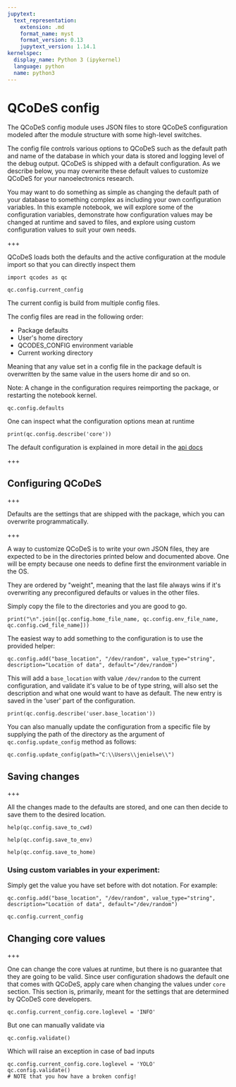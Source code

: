 ```yaml
---
jupytext:
  text_representation:
    extension: .md
    format_name: myst
    format_version: 0.13
    jupytext_version: 1.14.1
kernelspec:
  display_name: Python 3 (ipykernel)
  language: python
  name: python3
---
```


# QCoDeS config

The QCoDeS config module uses JSON files to store QCoDeS configuration modeled after the module structure with some high-level switches. 

The config file controls various options to QCoDeS such as the default path and name of the database in which your data is stored and logging level of the debug output. QCoDeS is shipped with a default configuration. As we describe below, you may overwrite these default values to customize QCoDeS for your nanoelectronics research. 

You may want to do something as simple as changing the default path of your database to something complex as including your own configuration variables. In this example notebook, we will explore some of the configuration variables, demonstrate how configuration values may be changed at runtime and saved to files, and explore using custom configuration values to suit your own needs.   

+++

QCoDeS loads both the defaults and the active configuration at the module import so that you can directly inspect them

```{code-cell} ipython3
import qcodes as qc
```

```{code-cell} ipython3
qc.config.current_config
```

The current config is build from multiple config files.

The config files are read in the following order:

* Package defaults
* User's home directory
* QCODES_CONFIG environment variable
* Current working directory

Meaning that any value set in a config file in the package default is overwritten by the same value in the users home dir and so on. 

Note: A change in the configuration requires reimporting the package, or restarting the notebook kernel.

```{code-cell} ipython3
qc.config.defaults
```

One can inspect what the configuration options mean at runtime

```{code-cell} ipython3
print(qc.config.describe('core'))
```

The default configuration is explained in more detail in the [api docs](../api/configuration/index.rst#qcodes-default-configuration)

+++

## Configuring QCoDeS

+++

Defaults are the settings that are shipped with the package, which you can overwrite programmatically.

+++

A way to customize QCoDeS is to write your own JSON files, they are expected to be in the directories printed below and documented above.
One will be empty because one needs to define first the environment variable in the OS. 

They are ordered by "weight", meaning that the last file always wins if it's overwriting any preconfigured defaults or values in the other files.

Simply copy the file to the directories and you are good to go.

```{code-cell} ipython3
print("\n".join([qc.config.home_file_name, qc.config.env_file_name, qc.config.cwd_file_name]))
```

The easiest way to add something to the configuration is to use the provided helper:

```{code-cell} ipython3
qc.config.add("base_location", "/dev/random", value_type="string", description="Location of data", default="/dev/random")
```

This will add a `base_location` with value `/dev/random` to the current configuration, and validate it's value to be of type string, will also set the description and what one would want to have as default.
The new entry is saved in the 'user' part of the configuration.

```{code-cell} ipython3
print(qc.config.describe('user.base_location'))
```

You can also manually update the configuration from a specific file by supplying the path of the directory as the argument of `qc.config.update_config` method as follows: 

```{code-cell} ipython3
qc.config.update_config(path="C:\\Users\\jenielse\\")
```

## Saving changes

+++

All the changes made to the defaults are stored, and one can then decide to save them to the desired location.

```{code-cell} ipython3
help(qc.config.save_to_cwd)
```

```{code-cell} ipython3
help(qc.config.save_to_env)
```

```{code-cell} ipython3
help(qc.config.save_to_home)
```

### Using custom variables in your experiment:

Simply get the value you have set before with dot notation.
For example:

```{code-cell} ipython3
qc.config.add("base_location", "/dev/random", value_type="string", description="Location of data", default="/dev/random")

qc.config.current_config
```

## Changing core values

+++

One can change the core values at runtime, but there is no guarantee that they are going to be valid.
Since user configuration shadows the default one that comes with QCoDeS, apply care when changing the values under `core` section. This section is, primarily, meant for the settings that are determined by QCoDeS core developers. 

```{code-cell} ipython3
qc.config.current_config.core.loglevel = 'INFO'
```

But one can manually validate via 

```{code-cell} ipython3
qc.config.validate()
```

Which will raise an exception in case of bad inputs

```{code-cell} ipython3
qc.config.current_config.core.loglevel = 'YOLO'
qc.config.validate()
# NOTE that you how have a broken config! 
```

```{code-cell} ipython3

```
